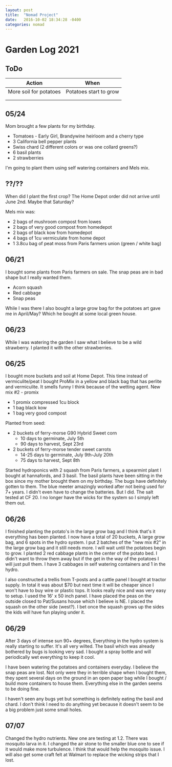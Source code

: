 ```yaml
---
layout: post
title:  "Nomad Project"
date:   2016-10-02 18:34:28 -0400
categories: nomad
---
```


# Garden Log 2021

## ToDo

| Action                 | When                   |
| ---------------------- | ---------------------- |
| More soil for potatoes | Potatoes start to grow |
|                        |                        |
|                        |                        |



## 05/24

Mom brought a few plants for my birthday.

- Tomatoes - Early Girl, Brandywine heirloom and a cherry type
- 3 California bell pepper plants
- Swiss chard (2 different colors or was one collard greens?)
- 6 basil plants
- 2 strawberries

I'm going to plant them using self watering containers and Mels mix.

## ??/??

When did I plant the first crop? The Home Depot order did not arrive until June 2nd. Maybe that Saturday?

Mels mix was:

- 2 bags of mushroom compost from lowes
- 2 bags of very good compost from homedepot
- 2 bags of black kow from homedepot
- 4 bags of 1cu vermiculate from home depot
- 1 3.8cu bag of peat moss from Paris farmers union (green / white bag)

## 06/21

I bought some plants from Paris farmers on sale. The snap peas are in bad shape but I really wanted them.

- Acorn squash
- Red cabbage
- Snap peas

While I was there I also bought a large grow bag for the potatoes art gave me in April/May? Which he bought at some local green house.

## 06/23

While I was watering the garden I saw what I believe to be a wild strawberry. I planted it with the other strawberries.

## 06/25

I bought more buckets and soil at Home Depot. This time instead of vermiculite/peat I bought ProMix in a yellow and black bag that has perlite and vermiculite. It smells funny I think because of the wetting agent. New mix #2 - promix

- 1 promix compressed 1cu block
- 1 bag black kow
- 1 bag very good compost

Planted from seed:

- 2 buckets of ferry-morse G90 Hybrid Sweet corn
  - 10 days to germinate, July 5th
  - 90 days to harvest, Sept 23rd
- 2 buckets of ferry-morse tender sweet carrots
  - 14-25 days to germinate, July 9th-July 20th
  - 75 days to harvest, Sept 8th

Started hydroponics with 2 squash from Paris farmers, a spearmint plant I bought at hannafords, and 3 basil. The basil plants have been sitting in the box since my mother brought them on my birthday. The bugs have definitely gotten to them. The blue meeter amazingly worked after not being used for 7+ years. I didn't even have to change the batteries. But I did. The salt tested at CF 20. I no longer have the wicks for the system so I simply left them out.

## 06/26

I finished planting the potato's in the large grow bag and I think that's it everything has been planted. I now have a total of 20 buckets, A large grow bag,  and 6 spots in the hydro system. I put 2 batches of the "new mix #2" in the large grow bag and it still needs more. I will wait until the potatoes begin to grow. I planted 2 red cabbage plants in the center of the potato bed. I didn't want to throw them away but if the get in the way of the potatoes I will just pull them. I have 3 cabbages in self watering containers and 1 in the hydro.

I also constructed a trellis from T-posts and a cattle panel I bought at tractor supply. In total it was about $70 but next time it will be cheaper since I won't have to buy wire or plastic tops. It looks really nice and was very easy to setup. I used the 16' x 50 inch panel. I have placed the peas on the outside closed to Pat/Susans house which I believe is NE. I placed the squash on the other side (west?). I bet once the squash grows up the sides the kids will have fun playing under it.

## 06/29

After 3 days of intense sun 90+ degrees, Everything in the hydro system is really starting to suffer. It's all very wilted. The basil which was already bothered by bugs is looking very sad. I bought a spray bottle and will periodically wet everything to keep it cool.

I have been watering the potatoes and containers everyday. I believe the snap peas are lost. Not only were they in terrible shape when I bought them, they spent several days on the ground in an open paper bag while I bought / build more containers to house them. Everything else in the garden seems to be doing fine.

I haven't seen any bugs yet but something is definitely eating the basil and chard. I don't think I need to do anything yet because it doesn't seem to be a big problem just some small holes. 

## 07/07

Changed the hydro nutrients. New one are testing at 1.2. There was mosquito larva in it. I changed the air stone to the smaller blue one to see if it would make more turbulence. I think that would help the mosquito issue. I will also get some craft felt at Walmart to replace the wicking strips that I lost.

